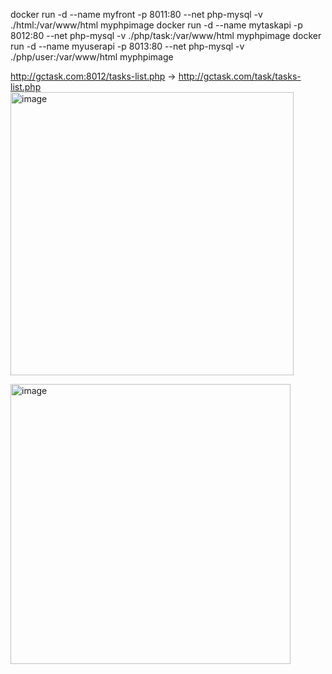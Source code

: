 

docker run -d --name myfront -p 8011:80 --net php-mysql -v ./html:/var/www/html myphpimage
docker run -d --name mytaskapi -p 8012:80 --net php-mysql -v ./php/task:/var/www/html myphpimage
docker run -d --name myuserapi -p 8013:80 --net php-mysql -v ./php/user:/var/www/html myphpimage


http://gctask.com:8012/tasks-list.php -> http://gctask.com/task/tasks-list.php
<img width="453" alt="image" src="https://github.com/user-attachments/assets/4884b90c-9877-46b5-9b0e-646f4dbdc242">

<img width="448" alt="image" src="https://github.com/user-attachments/assets/33691f1c-e449-4675-b447-b131fa53f4d7">
